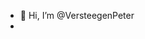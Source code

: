 - 👋 Hi, I’m @VersteegenPeter
- 

<!---
VersteegenPeter/VersteegenPeter is a ✨ special ✨ repository because its `README.md` (this file) appears on your GitHub profile.
You can click the Preview link to take a look at your changes.
--->
